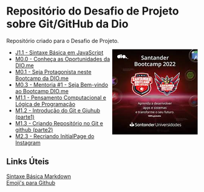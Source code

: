 # Repositório do Desafio de Projeto sobre Git/GitHub da Dio
Repositório criado para o Desafio de Projeto.

<div>
     <img align="right" alt="RoxoLéo-Hi" height="225" width="225" src="https://github.com/roxoleo/dio-desafio-github-1st-repositorio/blob/main/SantanderBootcamp.jpg">
</div>

- [J1.1 - Sintaxe Básica em JavaScript](https://github.com/roxoleo/dio-desafio-github-1st-repositorio/tree/main/J1.1-Sintaxe%20B%C3%A1sica%20em%20JavaScript)
- [M0.0 - Conheça as Oportunidades da DIO.me](https://github.com/roxoleo/dio-desafio-github-1st-repositorio/tree/main/M0.1-Conhe%C3%A7a%20as%20Oportunidades%20da%20Dio)
- [M0.1 - Seja Protagonista neste Bootcamp da DIO.me](https://github.com/roxoleo/dio-desafio-github-1st-repositorio/tree/main/M0.2-Seja%20Protagonista%20neste%20Bootcamp)
- [M0.3 - Mentoria #1 - Seja Bem-vindo ao Bootcamp DIO.me](https://github.com/roxoleo/dio-desafio-github-1st-repositorio/tree/main/M0.3-Boas-Vindas%20Santander%20Bootcamp%20FullStack%20Developer)
- [M1.1 - Pensamento Computacional e Lógica de Programação](https://github.com/roxoleo/dio-desafio-github-1st-repositorio/tree/main/M1.1-Pensamento%20Computacional)
- [M1.2 - Introdução do Git e Giuhub (parte1)](https://github.com/roxoleo/dio-desafio-github-1st-repositorio/tree/main/M1.2-Introdu%C3%A7%C3%A3o%20ao%20Git%20e%20GitHub)
- [M1.3 - Criando Repositório no Git e github (parte2)](https://github.com/roxoleo/dio-desafio-github-1st-repositorio/tree/main/M1.3-Reposit%C3%B3rio%20Git%26GitHub)
- [M2.3 - Recriando InitialPage do Instagram](https://github.com/roxoleo/dio-desafio-github-1st-repositorio/tree/main/M2.3-Recriando_InitialPage_Instagram/desafio-instagram-dio-main)


## Links Úteis
[Sintaxe Básica Markdown](https://www.markdownguide.org/basic-syntax/) <br>
[Emoji's para Github](https://github.com/ikatyang/emoji-cheat-sheet/blob/master/README.md)
